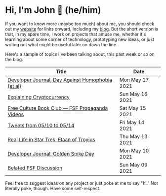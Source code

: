 # Hi, I'm John 👋 (he/him)

If you want to know more (maybe too much) about me, you should check out my [website](https://john.colagioia.net/) for links onward, including my [blog](https://john.colagioia.net/blog).  But the short version is that, in my spare time, I work on projects that amuse me, whether it's learning about some corner of technology, prototyping new ideas, or just writing out what might be useful later on down the line.

Here's a sample of topics I've been talking about, this past week or so on the blog.

|Title|Date|
|-----|-------|
|[Developer Journal, Day Against Homophobia (et al)](https://john.colagioia.net/blog/2021/05/17/idahot.html)|Mon May 17 2021|
|[Explaining Cryptocurrency](https://john.colagioia.net/blog/2021/05/16/crypto.html)|Sun May 16 2021|
|[Free Culture Book Club — FSF Propaganda Videos](https://john.colagioia.net/blog/2021/05/15/fsf.html)|Sat May 15 2021|
|[Tweets from 05/10 to 05/14](https://john.colagioia.net/blog/media/2021/05/14/week.html)|Fri May 14 2021|
|[Real Life in Star Trek, Elaan of Troyius](https://john.colagioia.net/blog/2021/05/13/elaan.html)|Thu May 13 2021|
|[Developer Journal, Golden Spike Day](https://john.colagioia.net/blog/2021/05/10/spike.html)|Mon May 10 2021|
|[Belated FSF Discussion](https://john.colagioia.net/blog/2021/05/09/fsf.html)|Sun May 09 2021|

Feel free to suggest ideas on any project or just poke at me to say "hi." Not literally poke, though. Have some self-respect.
